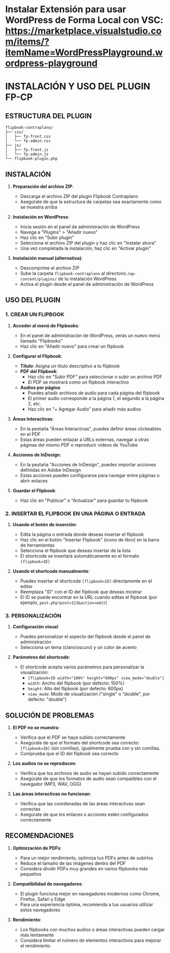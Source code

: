 
# Instalar Extensión para usar WordPress de Forma Local con VSC: https://marketplace.visualstudio.com/items/?itemName=WordPressPlayground.wordpress-playground

# INSTALACIÓN Y USO DEL PLUGIN FP-CP
## ESTRUCTURA DEL PLUGIN
```
flipbook-contraplano/
├── css/
│   ├── fp-front.css
│   └── fp-admin.css
├── js/
│   ├── fp-front.js
│   └── fp-admin.js
└── flipbook-plugin.php
```

## INSTALACIÓN

1. **Preparación del archivo ZIP**:
   - Descarga el archivo ZIP del plugin Flipbook Contraplano
   - Asegúrate de que la estructura de carpetas sea exactamente como se muestra arriba

2. **Instalación en WordPress**:
   - Inicia sesión en el panel de administración de WordPress
   - Navega a "Plugins" > "Añadir nuevo"
   - Haz clic en "Subir plugin"
   - Selecciona el archivo ZIP del plugin y haz clic en "Instalar ahora"
   - Una vez completada la instalación, haz clic en "Activar plugin"

3. **Instalación manual (alternativa)**:
   - Descomprime el archivo ZIP
   - Sube la carpeta `flipbook-contraplano` al directorio `/wp-content/plugins/` de tu instalación WordPress
   - Activa el plugin desde el panel de administración de WordPress

## USO DEL PLUGIN

### 1. CREAR UN FLIPBOOK

1. **Acceder al menú de Flipbooks**:
   - En el panel de administración de WordPress, verás un nuevo menú llamado "Flipbooks"
   - Haz clic en "Añadir nuevo" para crear un flipbook

2. **Configurar el Flipbook**:
   - **Título**: Asigna un título descriptivo a tu flipbook
   - **PDF del Flipbook**: 
     - Haz clic en "Subir PDF" para seleccionar o subir un archivo PDF
     - El PDF se mostrará como un flipbook interactivo
   - **Audios por página**:
     - Puedes añadir archivos de audio para cada página del flipbook
     - El primer audio corresponde a la página 1, el segundo a la página 2, etc.
     - Haz clic en "+ Agregar Audio" para añadir más audios

3. **Áreas Interactivas**:
   - En la pestaña "Áreas Interactivas", puedes definir áreas clickeables en el PDF
   - Estas áreas pueden enlazar a URLs externas, navegar a otras páginas del mismo PDF o reproducir videos de YouTube

4. **Acciones de InDesign**:
   - En la pestaña "Acciones de InDesign", puedes importar acciones definidas en Adobe InDesign
   - Estas acciones pueden configurarse para navegar entre páginas o abrir enlaces

5. **Guardar el Flipbook**:
   - Haz clic en "Publicar" o "Actualizar" para guardar tu flipbook

### 2. INSERTAR EL FLIPBOOK EN UNA PÁGINA O ENTRADA

1. **Usando el botón de inserción**:
   - Edita la página o entrada donde deseas insertar el flipbook
   - Haz clic en el botón "Insertar Flipbook" (icono de libro) en la barra de herramientas
   - Selecciona el flipbook que deseas insertar de la lista
   - El shortcode se insertará automáticamente en el formato `[flipbook=ID]`

2. **Usando el shortcode manualmente**:
   - Puedes insertar el shortcode `[flipbook=ID]` directamente en el editor
   - Reemplaza "ID" con el ID del flipbook que deseas mostrar
   - El ID se puede encontrar en la URL cuando editas el flipbook (por ejemplo, `post.php?post=123&action=edit`)

### 3. PERSONALIZACIÓN

1. **Configuración visual**:
   - Puedes personalizar el aspecto del flipbook desde el panel de administración
   - Selecciona un tema (claro/oscuro) y un color de acento

2. **Parámetros del shortcode**:
   - El shortcode acepta varios parámetros para personalizar la visualización:
     - `[flipbook=ID width="100%" height="600px" view_mode="double"]`
     - `width`: Ancho del flipbook (por defecto: 100%)
     - `height`: Alto del flipbook (por defecto: 600px)
     - `view_mode`: Modo de visualización ("single" o "double", por defecto: "double")

## SOLUCIÓN DE PROBLEMAS

1. **El PDF no se muestra**:
   - Verifica que el PDF se haya subido correctamente
   - Asegúrate de que el formato del shortcode sea correcto: `[flipbook=ID]` (sin comillas), igualmente prueba con y sin comillas.
   - Comprueba que el ID del flipbook sea correcto

2. **Los audios no se reproducen**:
   - Verifica que los archivos de audio se hayan subido correctamente
   - Asegúrate de que los formatos de audio sean compatibles con el navegador (MP3, WAV, OGG)

3. **Las áreas interactivas no funcionan**:
   - Verifica que las coordenadas de las áreas interactivas sean correctas
   - Asegúrate de que los enlaces o acciones estén configurados correctamente

## RECOMENDACIONES

1. **Optimización de PDFs**:
   - Para un mejor rendimiento, optimiza tus PDFs antes de subirlos
   - Reduce el tamaño de las imágenes dentro del PDF
   - Considera dividir PDFs muy grandes en varios flipbooks más pequeños

2. **Compatibilidad de navegadores**:
   - El plugin funciona mejor en navegadores modernos como Chrome, Firefox, Safari y Edge
   - Para una experiencia óptima, recomienda a tus usuarios utilizar estos navegadores

3. **Rendimiento**:
   - Los flipbooks con muchos audios o áreas interactivas pueden cargar más lentamente
   - Considera limitar el número de elementos interactivos para mejorar el rendimiento

